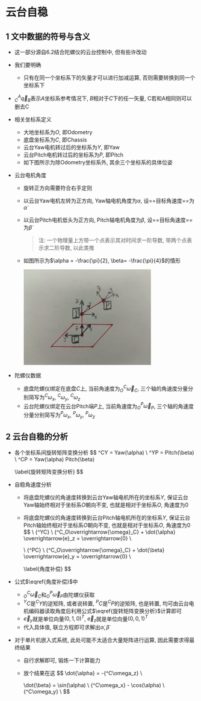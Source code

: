 # 云台自稳

## 1 文中数据的符号与含义

- 这一部分源自6.2结合陀螺仪的云台控制中, 但有些许改动
  
- 我们要明确
  
  - 只有在同一个坐标系下的矢量才可以进行加减运算, 否则需要转换到同一个坐标系下
- $^A_C\overrightarrow{q}_B$表示$A$坐标系参考情况下, $B$相对于$C$下的任一矢量, C若和A相同则可以删去C
  
- 相关坐标系定义

  - 大地坐标系为$O$, 即Odometry
  - 底盘坐标系为$C$, 即Chassis
  - 云台Yaw电机转过后的坐标系为$Y$, 即Yaw
  - 云台Pitch电机转过后的坐标系为$P$, 即Pitch
  - 如下图所示为除Odometry坐标系外, 其余三个坐标系的具体位姿

- 云台电机角度

  - 旋转正方向需要符合右手定则

  - 以云台Yaw电机左转为正方向, Yaw轴电机角度为$\alpha$, 设==目标角速度==为$\dot{\alpha}$

  - 以云台Pitch电机低头为正方向, Pitch轴电机角度为$\beta$, 设==目标角速度==为$\dot{\beta}$

    > 注: 一个物理量上方带一个点表示其对时间求一阶导数, 带两个点表示求二阶导数, 以此类推

  - 如图所示为$\alpha = -\frac{\pi}{2}, \beta= -\frac{\pi}{4}$的情形

    <img src="markdown.assets/坐标系示意图.jpg" alt="坐标系示意图" style="zoom: 33%;" />

- 陀螺仪数据
  - 底盘陀螺仪绑定在底盘$C$上, 当前角速度为$^C_O\overrightarrow{\omega}_C$, 三个轴的角速度分量分别简写为${^C\omega_x}, \ {^C\omega_y}, \ {^C\omega_z}$
  - 云台陀螺仪绑定在云台Pitch端$P$上, 当前角速度为$^P_O\overrightarrow{\omega}_P$, 三个轴的角速度分量分别简写为${^P\omega_x}, \ {^P\omega_y}, \ {^P\omega_z}$

## 2 云台自稳的分析


- 各个坐标系间旋转矩阵变换分析
  $$
  ^CY = Yaw(\alpha) \\
  ^YP = Pitch(\beta) \\
  ^CP = Yaw(\alpha) Pitch(\beta)
  
  \label{旋转矩阵变换分析}
  $$
  
- 自稳角速度分析

  
  - 将底盘陀螺仪的角速度转换到云台Yaw轴电机所在的坐标系$Y$, 保证云台Yaw轴始终相对于坐标系$O$朝向不变, 也就是相对于坐标系$O$, 角速度为0
  
  - 将底盘陀螺仪的角速度转换到云台Pitch轴电机所在的坐标系$Y$, 保证云台Pitch轴始终相对于坐标系$O$朝向不变, 也就是相对于坐标系$O$, 角速度为0
    $$
    \ {^YC} \ {^C_O\overrightarrow{\omega}_C} + \dot{\alpha} \overrightarrow{e}_z = \overrightarrow{0} \\
      
      \ {^PC} \ {^C_O\overrightarrow{\omega}_C} + \dot{\beta} \overrightarrow{e}_y = \overrightarrow{0} \\
    
    \label{角度补偿}
    $$
  
- 公式$\eqref{角度补偿}$中

  - $^C_O\overrightarrow{\omega}_C$和$^P_O\overrightarrow{\omega}_P$由陀螺仪获取
  - $^YC$是$^CY$的逆矩阵, 或者说转置, $^PC$是$^CP$的逆矩阵, 也是转置, 均可由云台电机编码器读取角度后利用公式$\eqref{旋转矩阵变换分析}$计算即可
  - $\overrightarrow{e}_y$就是单位向量$(0, 1, 0)^T$, $\overrightarrow{e}_z$就是单位向量$(0, 0, 1)^T$
  - 代入具体值, 联立方程即可求解出$\dot{\alpha}, \dot{\beta}$

- 对于单片机嵌入式系统, 此处可能不太适合大量矩阵进行运算, 因此需要求得最终结果

  - 自行求解即可, 锻炼一下计算能力

  - 放个结果在这
    $$
    \dot{\alpha} = -{^C\omega_z} \\
    
    \dot{\beta} = \sin(\alpha) \ {^C\omega_x} - \cos(\alpha) \ {^C\omega_y} \\
    $$
    